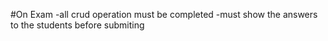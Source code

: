 #On Exam
-all crud operation must be completed
-must show the answers to the students before submiting